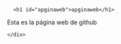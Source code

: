 <html>
  <head>
    <title>Página web</title>
  </head>
  <body>
    <div class="container-lg px-3 my-5 markdown-body">
      

      <h1 id="apginaweb">apginaweb</h1>
<p>Esta es la página web de github</p>


      
    </div>
  </body>
</html>
